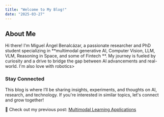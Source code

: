 ```yaml
---
title: "Welcome to My Blog!"
date: "2025-03-27"
---
```


## About Me

Hi there! I'm Miguel Ángel Benalcázar, a passionate researcher and PhD student specializing in **multimodal generative AI, Computer Vision, LLM, VLM, Reasoning in Space, and some of Fintech **. My journey is fueled by curiosity and a drive to bridge the gap between AI advancements and real-world. I'm also love with robotics>



### Stay Connected
This blog is where I’ll be sharing insights, experiments, and thoughts on AI, research, and technology. If you're interested in similar topics, let's connect and grow together!

📌 Check out my previous post: [Multimodal Learning Applications](https://github.com/MiguelBenalcazar/miguelbenalcazar.github.io/blob/main/blogs/MLA.md)

